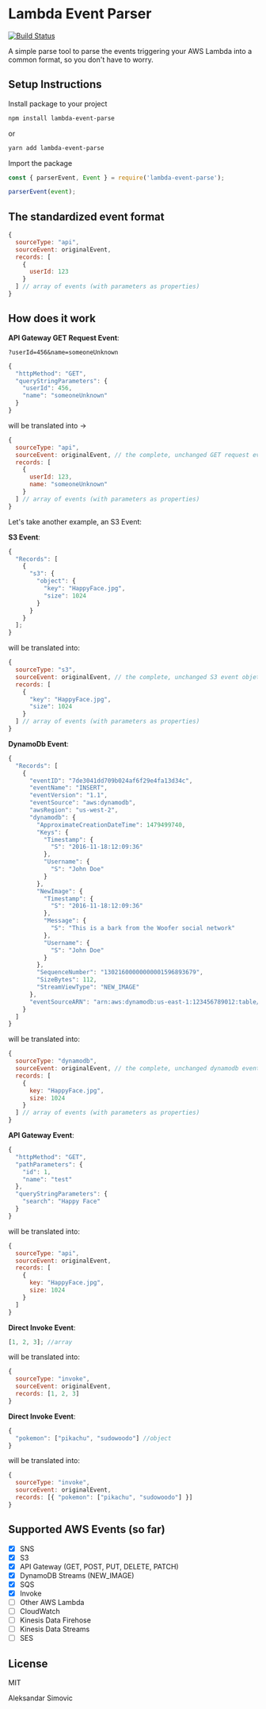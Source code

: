 # Lambda Event Parser

[![Build Status](https://travis-ci.org/simalexan/lambda-event-parser.svg?branch=master)](https://travis-ci.org/simalexan/lambda-event-parser)

A simple parse tool to parse the events triggering your AWS Lambda into a common format, so you don't have to worry.

## Setup Instructions

Install package to your project

```bash
npm install lambda-event-parse
```

or

```bash
yarn add lambda-event-parse
```

Import the package

```javascript
const { parserEvent, Event } = require('lambda-event-parse');

parserEvent(event);
```

## The standardized event format

```javascript
{
  sourceType: "api",
  sourceEvent: originalEvent,
  records: [
    {
      userId: 123
    }
  ] // array of events (with parameters as properties)
}
```

## How does it work

**API Gateway GET Request Event**:

`?userId=456&name=someoneUnknown`

```javascript
{
  "httpMethod": "GET",
  "queryStringParameters": {
    "userId": 456,
    "name": "someoneUnknown"
  }
}
```

will be translated into ->

```javascript
{
  sourceType: "api",
  sourceEvent: originalEvent, // the complete, unchanged GET request event objet
  records: [
    {
      userId: 123,
      name: "someoneUnknown"
    }
  ] // array of events (with parameters as properties)
}
```

Let's take another example, an S3 Event:

**S3 Event**:

```javascript
{
  "Records": [
    {
      "s3": {
        "object": {
          "key": "HappyFace.jpg",
          "size": 1024
        }
      }
    }
  ];
}
```

will be translated into:

```javascript
{
  sourceType: "s3",
  sourceEvent: originalEvent, // the complete, unchanged S3 event objet
  records: [
    {
      "key": "HappyFace.jpg",
      "size": 1024
    }
  ] // array of events (with parameters as properties)
}
```

**DynamoDb Event**:

```javascript
{
  "Records": [
    {
      "eventID": "7de3041dd709b024af6f29e4fa13d34c",
      "eventName": "INSERT",
      "eventVersion": "1.1",
      "eventSource": "aws:dynamodb",
      "awsRegion": "us-west-2",
      "dynamodb": {
        "ApproximateCreationDateTime": 1479499740,
        "Keys": {
          "Timestamp": {
            "S": "2016-11-18:12:09:36"
          },
          "Username": {
            "S": "John Doe"
          }
        },
        "NewImage": {
          "Timestamp": {
            "S": "2016-11-18:12:09:36"
          },
          "Message": {
            "S": "This is a bark from the Woofer social network"
          },
          "Username": {
            "S": "John Doe"
          }
        },
        "SequenceNumber": "13021600000000001596893679",
        "SizeBytes": 112,
        "StreamViewType": "NEW_IMAGE"
      },
      "eventSourceARN": "arn:aws:dynamodb:us-east-1:123456789012:table/BarkTable/stream/2016-11-16T20:42:48.104"
    }
  ]
}
```

will be translated into:

```javascript
{
  sourceType: "dynamodb",
  sourceEvent: originalEvent, // the complete, unchanged dynamodb event objet
  records: [
    {
      key: "HappyFace.jpg",
      size: 1024
    }
  ] // array of events (with parameters as properties)
}
```

**API Gateway Event**:

```javascript
{
  "httpMethod": "GET",
  "pathParameters": {
    "id": 1,
    "name": "test"
  },
  "queryStringParameters": {
    "search": "Happy Face"
  }
}
```

will be translated into:

```javascript
{
  sourceType: "api",
  sourceEvent: originalEvent,
  records: [
    {
      key: "HappyFace.jpg",
      size: 1024
    }
  ]
}
```

**Direct Invoke Event**:

```javascript
[1, 2, 3]; //array
```

will be translated into:

```javascript
{
  sourceType: "invoke",
  sourceEvent: originalEvent,
  records: [1, 2, 3]
}
```

**Direct Invoke Event**:

```javascript
{
  "pokemon": ["pikachu", "sudowoodo"] //object
}
```

will be translated into:

```javascript
{
  sourceType: "invoke",
  sourceEvent: originalEvent,
  records: [{ "pokemon": ["pikachu", "sudowoodo"] }]
}
```

## Supported AWS Events (so far)

- [x] SNS
- [x] S3
- [x] API Gateway (GET, POST, PUT, DELETE, PATCH)
- [x] DynamoDB Streams (NEW_IMAGE)
- [x] SQS
- [x] Invoke
- [ ] Other AWS Lambda
- [ ] CloudWatch
- [ ] Kinesis Data Firehose
- [ ] Kinesis Data Streams
- [ ] SES

## License

MIT

Aleksandar Simovic
